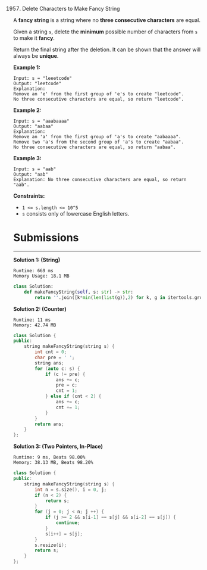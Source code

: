 1957. Delete Characters to Make Fancy String

A **fancy string** is a string where no **three consecutive characters** are equal.

Given a string `s`, delete the **minimum** possible number of characters from `s` to make it **fancy**.

Return the final string after the deletion. It can be shown that the answer will always be **unique**.

 

**Example 1:**
```
Input: s = "leeetcode"
Output: "leetcode"
Explanation:
Remove an 'e' from the first group of 'e's to create "leetcode".
No three consecutive characters are equal, so return "leetcode".
```

**Example 2:**
```
Input: s = "aaabaaaa"
Output: "aabaa"
Explanation:
Remove an 'a' from the first group of 'a's to create "aabaaaa".
Remove two 'a's from the second group of 'a's to create "aabaa".
No three consecutive characters are equal, so return "aabaa".
```

**Example 3:**
```
Input: s = "aab"
Output: "aab"
Explanation: No three consecutive characters are equal, so return "aab".
```

**Constraints:**

* `1 <= s.length <= 10^5`
* `s` consists only of lowercase English letters.

# Submissions
---
**Solution 1: (String)**
```
Runtime: 669 ms
Memory Usage: 18.1 MB
```
```python
class Solution:
    def makeFancyString(self, s: str) -> str:
        return ''.join([k*min(len(list(g)),2) for k, g in itertools.groupby(s)])
```

**Solution 2: (Counter)**
```
Runtime: 11 ms
Memory: 42.74 MB
```
```c++
class Solution {
public:
    string makeFancyString(string s) {
        int cnt = 0;
        char pre = ' ';
        string ans;
        for (auto c: s) {
            if (c != pre) {
                ans += c;
                pre = c;
                cnt = 1;
            } else if (cnt < 2) {
                ans += c;
                cnt += 1;
            }
        }
        return ans;
    }
};
```

**Solution 3: (Two Pointers, In-Place)**
```
Runtime: 9 ms, Beats 98.00%
Memory: 38.13 MB, Beats 98.20%
```
```c++
class Solution {
public:
    string makeFancyString(string s) {
        int n = s.size(), i = 0, j;
        if (n < 2) {
            return s;
        }
        for (j = 0; j < n; j ++) {
            if (j >= 2 && s[i-1] == s[j] && s[i-2] == s[j]) {
                continue;
            }
            s[i++] = s[j];
        }
        s.resize(i);
        return s;
    }
};
```
